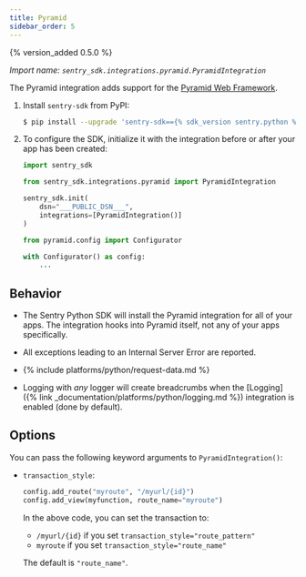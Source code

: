 ```yaml
---
title: Pyramid
sidebar_order: 5
---
```


{% version_added 0.5.0 %}

<!-- WIZARD -->
*Import name: `sentry_sdk.integrations.pyramid.PyramidIntegration`*

The Pyramid integration adds support for the [Pyramid Web
Framework](https://trypyramid.com/).

1. Install `sentry-sdk` from PyPI:

    ```bash
    $ pip install --upgrade 'sentry-sdk=={% sdk_version sentry.python %}'
    ```

2. To configure the SDK, initialize it with the integration before or after your app has been created:

    ```python
    import sentry_sdk

    from sentry_sdk.integrations.pyramid import PyramidIntegration

    sentry_sdk.init(
        dsn="___PUBLIC_DSN___",
        integrations=[PyramidIntegration()]
    )

    from pyramid.config import Configurator

    with Configurator() as config:
        ...
    ```

<!-- ENDWIZARD -->

## Behavior

* The Sentry Python SDK will install the Pyramid integration for all of your apps. The integration hooks into Pyramid itself, not any of your apps specifically.

* All exceptions leading to an Internal Server Error are reported.

* {% include platforms/python/request-data.md %}

* Logging with *any* logger will create breadcrumbs when
  the [Logging]({% link _documentation/platforms/python/logging.md %})
  integration is enabled (done by default).

## Options

You can pass the following keyword arguments to `PyramidIntegration()`:

* `transaction_style`:

  ```python
  config.add_route("myroute", "/myurl/{id}")
  config.add_view(myfunction, route_name="myroute")
  ```

  In the above code, you can set the transaction to:

  * `/myurl/{id}` if you set `transaction_style="route_pattern"`
  * `myroute` if you set `transaction_style="route_name"`

  The default is `"route_name"`.
